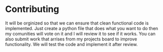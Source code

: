 # Contributing 
It will be orginized so that we can ensure that clean functional code is implemented. 
Just create a python file that does what you want to do then my comunities will vote on it and I will review it to see if it works.
You can also submit work that arrises from my projects board to improve functionality. We will test the code and implement it after review.
